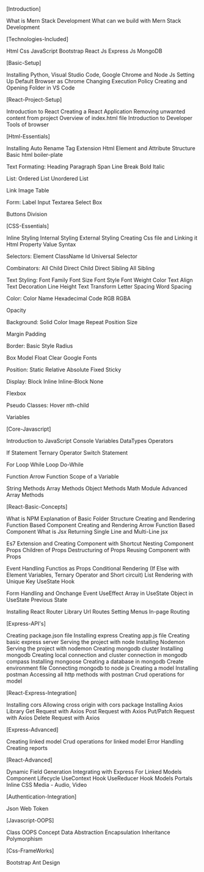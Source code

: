 [Introduction]

What is Mern Stack Development
What can we build with Mern Stack Development

[Technologies-Included]

Html
Css
JavaScript
Bootstrap
React Js
Express Js
MongoDB


[Basic-Setup]

Installing Python, Visual Studio Code, Google Chrome and Node Js
Setting Up Default Browser as Chrome
Changing Execution Policy
Creating and Opening Folder in VS Code


[React-Project-Setup]

Introduction to React
Creating a React Application
Removing unwanted content from project
Overview of index.html file
Introduction to Developer Tools of browser


[Html-Essentials]

Installing Auto Rename Tag Extension
Html Element and Attribute Structure
Basic html boiler-plate

Text Formating:
    Heading
    Paragraph
    Span
    Line Break
    Bold
    Italic

List:
    Ordered List
    Unordered List

Link
Image
Table

Form:
    Label
    Input
    Textarea
    Select Box

Buttons
Division


[CSS-Essentials]

Inline Styling
Internal Styling
External Styling
Creating Css file and Linking it Html
Property Value Syntax

Selectors:
    Element
    ClassName
    Id
    Universal Selector

Combinators:
    All Child
    Direct Child
    Direct Sibling
    All Sibling

Text Styling:
    Font Family
    Font Size
    Font Style
    Font Weight
    Color
    Text Align
    Text Decoration
    Line Height
    Text Transform
    Letter Spacing
    Word Spacing

Color:
    Color Name
    Hexadecimal Code
    RGB
    RGBA

Opacity

Background:
    Solid Color
    Image
    Repeat
    Position
    Size

Margin
Padding

Border:
    Basic Style
    Radius

Box Model
Float
Clear
Google Fonts

Position:
    Static
    Relative
    Absolute
    Fixed
    Sticky

Display:
    Block
    Inline
    Inline-Block
    None

Flexbox

Pseudo Classes:
    Hover
    nth-child

Variables


[Core-Javascript]

Introduction to JavaScript
Console
Variables
DataTypes
Operators

If Statement
Ternary Operator
Switch Statement

For Loop
While Loop
Do-While

Function
Arrow Function
Scope of a Variable

String Methods
Array Methods
Object Methods
Math Module
Advanced Array Methods


[React-Basic-Concepts]

What is NPM
Explanation of Basic Folder Structure
Creating and Rendering Function Based Component
Creating and Rendering Arrow Function Based Component
What is Jsx
Returning Single Line and Multi-Line jsx

Es7 Extension and Creating Component with Shortcut
Nesting Component
Props
Children of Props
Destructuring of Props
Reusing Component with Props

Event Handling
Functios as Props
Conditional Rendering (If Else with Element Variables, Ternary Operator and Short circuit)
List Rendering with Unique Key
UseState Hook

Form Handling and Onchange Event
UseEffect
Array in UseState
Object in UseState
Previous State

Installing React Router Library
Url Routes
Setting Menus
In-page Routing


[Express-API's]

Creating package.json file
Installing express
Creating app.js file
Creating basic express server
Serving the project with node
Installing Nodemon
Serving the project with nodemon
Creating mongodb cluster
Installing mongodb
Creating local connection and cluster connection in mongodb compass
Installing mongoose
Creating a database in mongodb
Create environment file 
Connecting mongodb to node js
Creating a model
Installing postman
Accessing all http methods with postman
Crud operations for model


[React-Express-Integration]

Installing cors
Allowing cross origin with cors package
Installing Axios Library
Get Request with Axios
Post Request with Axios
Put/Patch Request with Axios
Delete Request with Axios


[Express-Advanced]

Creating linked model
Crud operations for linked model
Error Handling
Creating reports


[React-Advanced]

Dynamic Field Generation
Integrating with Express For Linked Models
Component Lifecycle
UseContext Hook
UseReducer Hook
Models
Portals
Inline CSS
Media - Audio, Video

[Authentication-Integration]

Json Web Token


[Javascript-OOPS]

Class
OOPS Concept
Data Abstraction
Encapsulation
Inheritance
Polymorphism


[Css-FrameWorks]

Bootstrap
Ant Design